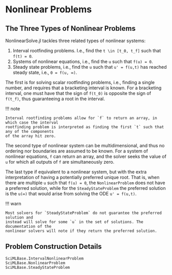 # Nonlinear Problems

## The Three Types of Nonlinear Problems

NonlinearSolve.jl tackles three related types of nonlinear systems:

1. Interval rootfinding problems. I.e., find the ``t \in [t_0, t_f]`` such that ``f(t) = 0``.
2. Systems of nonlinear equations, i.e., find the ``u`` such that ``f(u) = 0``.
3. Steady state problems, i.e., find the ``u`` such that ``u' = f(u,t)`` has reached steady state,
   i.e., ``0 = f(u, ∞)``.

The first is for solving scalar rootfinding problems, i.e., finding a single number, and
requires that a bracketing interval is known. For a bracketing interval, one must have that
the sign of `f(t_0)` is opposite the sign of `f(t_f)`, thus guaranteeing a root in the
interval.

!!! note

    Interval rootfinding problems allow for `f` to return an array, in which case the interval
    rootfinding problem is interpreted as finding the first `t` such that any of the components
    of the array hit zero.

The second type of nonlinear system can be multidimensional, and thus no ordering nor
boundaries are assumed to be known. For a system of nonlinear equations, `f` can return
an array, and the solver seeks the value of `u` for which all outputs of `f` are
simultaneously zero.

The last type if equivalent to a nonlinear system, but with the extra interpretation of
having a potentially preferred unique root. That is, when there are multiple `u` such
that `f(u) = 0`, the `NonlinearProblem` does not have a preferred solution, while for the
`SteadyStateProblem` the preferred solution is the `u(∞)` that would arise from solving the
ODE `u' = f(u,t)`.

!!! warn

    Most solvers for `SteadyStateProblem` do not guarantee the preferred solution and
    instead will solve for some `u` in the set of solutions. The documentation of the
    nonlinear solvers will note if they return the preferred solution.

## Problem Construction Details

```@docs
SciMLBase.IntervalNonlinearProblem
SciMLBase.NonlinearProblem
SciMLBase.SteadyStateProblem
```
